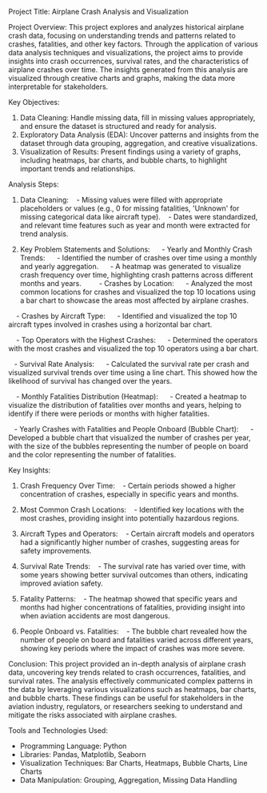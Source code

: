 Project Title: Airplane Crash Analysis and Visualization

Project Overview:
This project explores and analyzes historical airplane crash data, focusing on understanding trends and patterns related to crashes, fatalities, and other key factors. Through the application of various data analysis techniques and visualizations, the project aims to provide insights into crash occurrences, survival rates, and the characteristics of airplane crashes over time. The insights generated from this analysis are visualized through creative charts and graphs, making the data more interpretable for stakeholders.

Key Objectives:
1. Data Cleaning: Handle missing data, fill in missing values appropriately, and ensure the dataset is structured and ready for analysis.
2. Exploratory Data Analysis (EDA): Uncover patterns and insights from the dataset through data grouping, aggregation, and creative visualizations.
3. Visualization of Results: Present findings using a variety of graphs, including heatmaps, bar charts, and bubble charts, to highlight important trends and relationships.

Analysis Steps:
1. Data Cleaning:
   - Missing values were filled with appropriate placeholders or values (e.g., 0 for missing fatalities, 'Unknown' for missing categorical data like aircraft type).
   - Dates were standardized, and relevant time features such as year and month were extracted for trend analysis.

2. Key Problem Statements and Solutions:
     - Yearly and Monthly Crash Trends:
     - Identified the number of crashes over time using a monthly and yearly aggregation.
     - A heatmap was generated to visualize crash frequency over time, highlighting crash patterns across different months and years.
   
    - Crashes by Location:
     - Analyzed the most common locations for crashes and visualized the top 10 locations using a bar chart to showcase the areas most affected by airplane crashes.

    - Crashes by Aircraft Type:
     - Identified and visualized the top 10 aircraft types involved in crashes using a horizontal bar chart.

    - Top Operators with the Highest Crashes:
     - Determined the operators with the most crashes and visualized the top 10 operators using a bar chart.

   - Survival Rate Analysis:
     - Calculated the survival rate per crash and visualized survival trends over time using a line chart. This showed how the likelihood of survival has changed over the years.

    - Monthly Fatalities Distribution (Heatmap):
     - Created a heatmap to visualize the distribution of fatalities over months and years, helping to identify if there were periods or months with higher fatalities.

   - Yearly Crashes with Fatalities and People Onboard (Bubble Chart):
     - Developed a bubble chart that visualized the number of crashes per year, with the size of the bubbles representing the number of people on board and the color representing the number of fatalities.

Key Insights:
1. Crash Frequency Over Time:
   - Certain periods showed a higher concentration of crashes, especially in specific years and months.
   
2. Most Common Crash Locations:
   - Identified key locations with the most crashes, providing insight into potentially hazardous regions.

3. Aircraft Types and Operators:
   - Certain aircraft models and operators had a significantly higher number of crashes, suggesting areas for safety improvements.

4. Survival Rate Trends:
   - The survival rate has varied over time, with some years showing better survival outcomes than others, indicating improved aviation safety.

5. Fatality Patterns:
   - The heatmap showed that specific years and months had higher concentrations of fatalities, providing insight into when aviation accidents are most dangerous.

6. People Onboard vs. Fatalities:
   - The bubble chart revealed how the number of people on board and fatalities varied across different years, showing key periods where the impact of crashes was more severe.

Conclusion:
This project provided an in-depth analysis of airplane crash data, uncovering key trends related to crash occurrences, fatalities, and survival rates. The analysis effectively communicated complex patterns in the data by leveraging various visualizations such as heatmaps, bar charts, and bubble charts. These findings can be useful for stakeholders in the aviation industry, regulators, or researchers seeking to understand and mitigate the risks associated with airplane crashes.

Tools and Technologies Used:
- Programming Language: Python
- Libraries: Pandas, Matplotlib, Seaborn
- Visualization Techniques: Bar Charts, Heatmaps, Bubble Charts, Line Charts
- Data Manipulation: Grouping, Aggregation, Missing Data Handling

